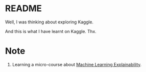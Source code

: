 # README

Well, I was thinking about exploring Kaggle.

And this is what I have learnt on Kaggle. Thx.

# Note

1. Learning a micro-course about [Machine Learning Explainability](https://www.kaggle.com/learn/machine-learning-explainability).
